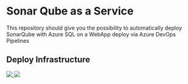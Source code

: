 # Sonar Qube as a Service
This repository should give you the possibility to automatically deploy SonarQube with Azure SQL on a WebApp deploy via Azure DevOps Pipelines

## Deploy Infrastructure

<a href="https://portal.azure.com/#create/Microsoft.Template/uri/https%3A%2F%2Fraw.githubusercontent.com%2FRazorSPoint%2FSonarQubeAsAService%2Fmaster%2FARM%2Fsonar.azuredeploy.json" target="_blank">
    <img src="https://raw.githubusercontent.com/RazorSPoint/SonarQubeAsAService/blob/master/Images/deploytoazure.png"/>
</a>
<a href="http://armviz.io/#/?load=https%3A%2F%2Fraw.githubusercontent.com%2FRazorSPoint%2FSonarQubeAsAService%2Fmaster%2FARM%2Fsonar.azuredeploy.parameters.json" target="_blank">
    <img src="https://raw.githubusercontent.com/RazorSPoint/SonarQubeAsAService/blob/master/Images/visualizebutton.png"/>
</a>
